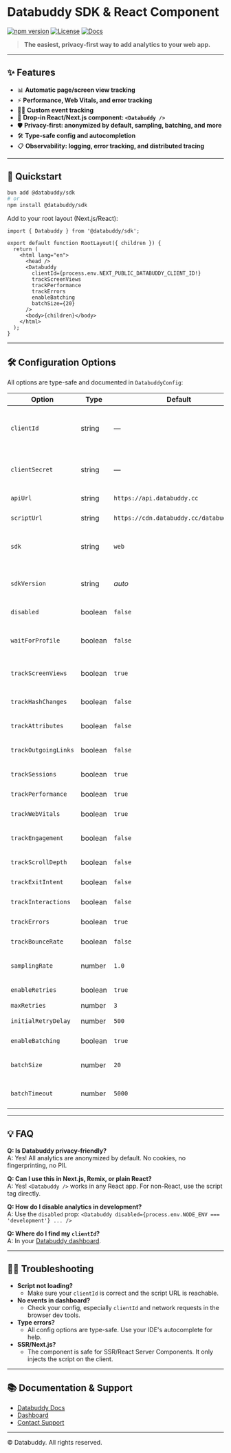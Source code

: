 # Databuddy SDK & React Component

[![npm version](https://img.shields.io/npm/v/@databuddy/sdk?style=flat-square)](https://www.npmjs.com/package/@databuddy/sdk)
[![License](https://img.shields.io/npm/l/@databuddy/sdk?style=flat-square)](./LICENSE)
[![Docs](https://img.shields.io/badge/docs-databuddy.cc-blue?style=flat-square)](https://www.databuddy.cc/docs)

> **The easiest, privacy-first way to add analytics to your web app.**

---

## ✨ Features

- 📊 **Automatic page/screen view tracking**
- ⚡ **Performance, Web Vitals, and error tracking**
- 🧑‍💻 **Custom event tracking**
- 🧩 **Drop-in React/Next.js component: `<Databuddy />`**
- 🛡️ **Privacy-first: anonymized by default, sampling, batching, and more**
- 🛠️ **Type-safe config and autocompletion**
- 📋 **Observability: logging, error tracking, and distributed tracing**

---

## 🚀 Quickstart

```sh
bun add @databuddy/sdk
# or
npm install @databuddy/sdk
```

Add to your root layout (Next.js/React):

```tsx
import { Databuddy } from '@databuddy/sdk';

export default function RootLayout({ children }) {
  return (
    <html lang="en">
      <head />
      <Databuddy
        clientId={process.env.NEXT_PUBLIC_DATABUDDY_CLIENT_ID!}
        trackScreenViews
        trackPerformance
        trackErrors
        enableBatching
        batchSize={20}
      />
      <body>{children}</body>
    </html>
  );
}
```

---

## 🛠️ Configuration Options

All options are type-safe and documented in `DatabuddyConfig`:

| Option                | Type      | Default      | Description |
|-----------------------|-----------|--------------|-------------|
| `clientId`            | string    | —            | **Required.** Your Databuddy project client ID. |
| `clientSecret`        | string    | —            | (Advanced) For server-side use only. |
| `apiUrl`              | string    | `https://api.databuddy.cc` | Custom API endpoint. |
| `scriptUrl`           | string    | `https://cdn.databuddy.cc/databuddy.js` | Custom script URL. |
| `sdk`                 | string    | `web`        | SDK name. Only override for custom builds. |
| `sdkVersion`          | string    | *auto*       | SDK version. Defaults to package version. |
| `disabled`            | boolean   | `false`      | Disable all tracking. |
| `waitForProfile`      | boolean   | `false`      | Wait for user profile before sending events. |
| `trackScreenViews`    | boolean   | `true`       | Auto-track page/screen views. |
| `trackHashChanges`    | boolean   | `false`      | Track hash changes in URL. |
| `trackAttributes`     | boolean   | `false`      | Track data-* attributes. |
| `trackOutgoingLinks`  | boolean   | `false`      | Track outgoing link clicks. |
| `trackSessions`       | boolean   | `true`       | Track user sessions. |
| `trackPerformance`    | boolean   | `true`       | Track page performance. |
| `trackWebVitals`      | boolean   | `true`       | Track Web Vitals. |
| `trackEngagement`     | boolean   | `false`      | Track engagement metrics. |
| `trackScrollDepth`    | boolean   | `false`      | Track scroll depth. |
| `trackExitIntent`     | boolean   | `false`      | Track exit intent. |
| `trackInteractions`   | boolean   | `false`      | Track user interactions. |
| `trackErrors`         | boolean   | `true`       | Track JS errors. |
| `trackBounceRate`     | boolean   | `false`      | Track bounce rate. |
| `samplingRate`        | number    | `1.0`        | Sampling rate (0.0–1.0). |
| `enableRetries`       | boolean   | `true`       | Retry failed requests. |
| `maxRetries`          | number    | `3`          | Max retries. |
| `initialRetryDelay`   | number    | `500`        | Initial retry delay (ms). |
| `enableBatching`      | boolean   | `true`       | Enable event batching. |
| `batchSize`           | number    | `20`         | Events per batch (1–50). |
| `batchTimeout`        | number    | `5000`       | Batch timeout (ms, 100–30000). |

---

## 💡 FAQ

**Q: Is Databuddy privacy-friendly?**  
A: Yes! All analytics are anonymized by default. No cookies, no fingerprinting, no PII.

**Q: Can I use this in Next.js, Remix, or plain React?**  
A: Yes! `<Databuddy />` works in any React app. For non-React, use the script tag directly.

**Q: How do I disable analytics in development?**  
A: Use the `disabled` prop: `<Databuddy disabled={process.env.NODE_ENV === 'development'} ... />`

**Q: Where do I find my `clientId`?**  
A: In your [Databuddy dashboard](https://app.databuddy.cc).

---

## 🧑‍💻 Troubleshooting

- **Script not loading?**
  - Make sure your `clientId` is correct and the script URL is reachable.
- **No events in dashboard?**
  - Check your config, especially `clientId` and network requests in the browser dev tools.
- **Type errors?**
  - All config options are type-safe. Use your IDE's autocomplete for help.
- **SSR/Next.js?**
  - The component is safe for SSR/React Server Components. It only injects the script on the client.

---

## 📚 Documentation & Support

- [Databuddy Docs](https://www.databuddy.cc/docs)
- [Dashboard](https://app.databuddy.cc)
- [Contact Support](https://www.databuddy.cc/contact)

---

© Databuddy. All rights reserved. 